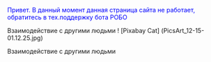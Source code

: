<html>
<body>
	<p style="color:#0000FF">Привет. В данный момент данная страница сайта не работает, обратитесь в тех.поддержку бота РОБО</p>
	
	
	
</body>
</html>
Взаимодействие с другими людьми
! [Pixabay Cat] (PicsArt_12-15-01.12.25.jpg)

Взаимодействие с другими людьми
